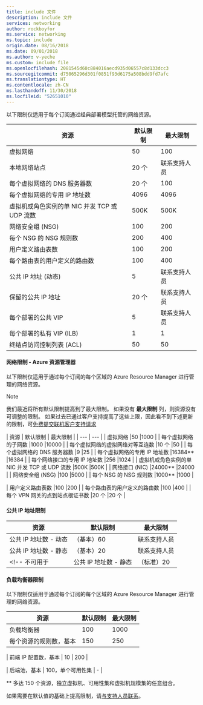 ```yaml
---
title: include 文件
description: include 文件
services: networking
author: rockboyfor
ms.service: networking
ms.topic: include
origin.date: 08/16/2018
ms.date: 09/01/2018
ms.author: v-yeche
ms.custom: include file
ms.openlocfilehash: 2081545d60c884016aecd935d06557c8d133dcc3
ms.sourcegitcommit: d75065296d301f0851f93d6175a508bdd9fd7afc
ms.translationtype: HT
ms.contentlocale: zh-CN
ms.lasthandoff: 11/30/2018
ms.locfileid: "52651010"
---
```

<a name="virtual-networking-limits-classic"></a>以下限制仅适用于每个订阅通过经典部署模型托管的网络资源。
<!--Not Available on [view your current resource usage against your subscription limits](../articles/networking/check-usage-against-limits.md)-->

| 资源 | 默认限制 | 最大限制 |
| --- | --- | --- |
| 虚拟网络 |50 |100 |
| 本地网络站点 |20 个 |联系支持人员 |
| 每个虚拟网络的 DNS 服务器数 |20 个 |100 |
| 每个虚拟网络的专用 IP 地址数 |4096 |4096 |
| 虚拟机或角色实例的单 NIC 并发 TCP 或 UDP 流数 |500K |500K |
| 网络安全组 (NSG) |100 |200 |
| 每个 NSG 的 NSG 规则数 |200 |400 |
| 用户定义路由表数 |100 |200 |
| 每个路由表的用户定义的路由数 |100 |400 |
| 公共 IP 地址 (动态) |5 |联系支持人员 |
| 保留的公共 IP 地址 |20 个 |联系支持人员 |
| 每个部署的公共 VIP |5 |联系支持人员 |
| 每个部署的私有 VIP (ILB) |1 |1 |
| 终结点访问控制列表 (ACL) |50 |50 |

<a name="azure-resource-manager-virtual-networking-limits"></a>
#### <a name="networking-limits---azure-resource-manager"></a>网络限制 - Azure 资源管理器
以下限制仅适用于通过每个订阅的每个区域的 Azure Resource Manager 进行管理的网络资源。
<!--Not Available on [view your current resource usage against your subscription limits](../articles/networking/check-usage-against-limits.md)-->

> [!NOTE]
> 我们最近将所有默认限制提高到了最大限制。 如果没有 **最大限制** 列，则资源没有可调整的限制。 如果过去已通过客户支持提高了这些上限，因此看不到下述更新的限制，可[免费提交联机客户支持请求](../articles/azure-resource-manager/resource-manager-quota-errors.md)

| 资源 | 默认限制 | 最大限制 |
| --- | --- |
| 虚拟网络 |50 |1000 |
| 每个虚拟网络的子网数 |1000 |10000 |
| 每个虚拟网络的虚拟网络对等互连数 |10 个 |50 |
| 每个虚拟网络的 DNS 服务器数 |9 |25 |
| 每个虚拟网络的专用 IP 地址数 |16384** |16384 |
| 每个网络接口的专用 IP 地址数 |256 |1024 |
| 虚拟机或角色实例的单 NIC 并发 TCP 或 UDP 流数 |500K |500K |
| 网络接口 (NIC) |24000** |24000 |
| 网络安全组 (NSG) |100 |5000 |
| 每个 NSG 的 NSG 规则数 |1000** |1000 |
<!-- 不可用于 | 为安全规则中的源或目标指定的 IP 地址和范围数 |2000 |4000 | -->
<!-- 不可用于 | 应用程序安全组 |200 |500 | -->
<!-- 不可用于 | 每个 IP 配置和每个 NIC 的应用程序安全组数 |10 个 |20 个 | -->
<!-- 不可用于 | 每个应用程序安全组的 IP 配置数 |1000 |4000 | -->
<!-- 不可用于 | 可在网络安全组的所有安全规则中指定的应用程序安全组数 |50 |100 | -->
| 用户定义路由表数 |100 |200 |
| 每个路由表的用户定义的路由数 |100 |400 |
| 每个 VPN 网关的点到站点根证书数 |20 个 |20 个 |
<a name="publicip-address"></a>
#### <a name="public-ip-address-limits"></a>公共 IP 地址限制

| 资源 | 默认限制 | 最大限制 |
| --- | --- | --- |
| 公共 IP 地址数 - 动态 |（基本）60 |联系支持人员 |
| 公共 IP 地址数 - 静态 |（基本）20 |联系支持人员 |
<!-- 不可用于 | 公共 IP 地址数 - 静态 |（标准）20 |联系支持人员 | -->

<a name="load-balancer"></a>
#### <a name="load-balancer-limits"></a>负载均衡器限制
以下限制仅适用于通过每个订阅的每个区域的 Azure Resource Manager 进行管理的网络资源。
<!--Not Available on [view your current resource usage against your subscription limits](../articles/networking/check-usage-against-limits.md)-->

| 资源 | 默认限制 | 最大限制 |
| --- | --- | --- |
| 负载均衡器 | 100 | 1000 |
| 每个资源的规则数，基本 | 150 | 250 |
<!-- Not Avaiable on Rules per resource, Standard  -->
<!-- Not Avaiable on Rules per IP configuration --> | 前端 IP 配置数，基本 | 10 | 200 | <!-- Not Avaiable on Frontend IP configurations, Standard -->
| 后端池，基本 | 100，单个可用性集 | - | <!-- Not Avaiable on Backend pool, Standard  -->
<!-- Not Avaiable on Backend resources per Load Balancer, Standard * -->
<!-- Not Avaiable on HA Ports, Standard 1 per internal frontend  -->

<!-- Not Avaiable on | Rules per resource, Standard | 1250 | 1500 | -->
<!-- Not Avaiable on | Rules per IP configuration | 299 |299 | -->
<!-- Not Avaiable on | Frontend IP configurations, Standard | 10 | 600 | -->
<!-- Not Avaiable on | Backend pool, Standard | 1000, single VNet | contact support | -->
<!-- Not Avaiable on | Backend resources per Load Balancer, Standard * | 150 | 150 |-->
<!-- Not Avaiable on | HA Ports, Standard | 1 per internal frontend | - | -->

** 多达 150 个资源，独立虚拟机、可用性集和虚拟机规模集的任意组合。

如果需要在默认值的基础上提高限制，请[与支持人员联系](https://www.azure.cn/support/contact/)。
<!-- ms.date: 05/07/2018 -->
